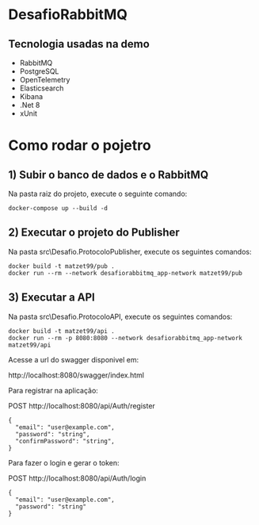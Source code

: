 # DesafioRabbitMQ

## Tecnologia usadas na demo
* RabbitMQ
* PostgreSQL
* OpenTelemetry
* Elasticsearch
* Kibana
* .Net 8
* xUnit

# Como rodar o pojetro

## 1) Subir o banco de dados e o RabbitMQ
Na pasta raiz do projeto, execute o seguinte comando:
```
docker-compose up --build -d
```

## 2) Executar o projeto do Publisher
Na pasta src\Desafio.ProtocoloPublisher, execute os seguintes comandos:
```
docker build -t matzet99/pub .
docker run --rm --network desafiorabbitmq_app-network matzet99/pub
```

## 3) Executar a API
Na pasta src\Desafio.ProtocoloAPI, execute os seguintes comandos:
```
docker build -t matzet99/api .
docker run --rm -p 8080:8080 --network desafiorabbitmq_app-network matzet99/api
```

Acesse a url do swagger disponivel em:

http://localhost:8080/swagger/index.html

Para registrar na aplicação:

POST http://localhost:8080/api/Auth/register

```
{
  "email": "user@example.com",
  "password": "string",
  "confirmPassword": "string",
}
```


Para fazer o login e gerar o token:

POST http://localhost:8080/api/Auth/login

```
{
  "email": "user@example.com",
  "password": "string"
}
```